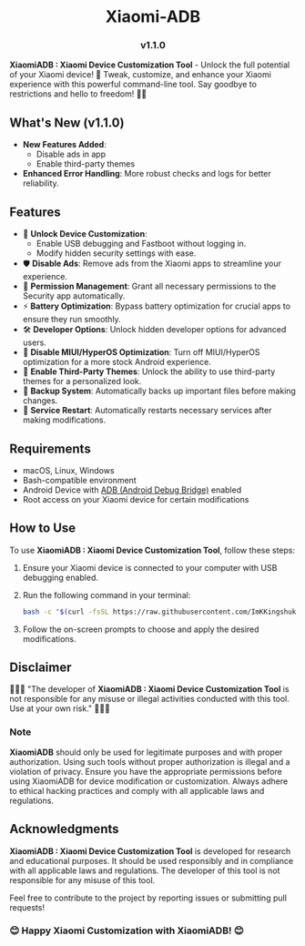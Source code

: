 <h1 align="center">Xiaomi-ADB</h1>
<h3 align="center">v1.1.0</h3>

**XiaomiADB : Xiaomi Device Customization Tool** - Unlock the full potential of your Xiaomi device! 🚀 Tweak, customize, and enhance your Xiaomi experience with this powerful command-line tool. Say goodbye to restrictions and hello to freedom! 🔧✨

## What's New (v1.1.0)

- **New Features Added**:
  - Disable ads in app
  - Enable third-party themes
- **Enhanced Error Handling**: More robust checks and logs for better reliability.

## Features

- 🚀 **Unlock Device Customization**:
  - Enable USB debugging and Fastboot without logging in.
  - Modify hidden security settings with ease.
- 🛡️ **Disable Ads**: Remove ads from the Xiaomi apps to streamline your experience.
- 🔐 **Permission Management**: Grant all necessary permissions to the Security app automatically.
- ⚡ **Battery Optimization**: Bypass battery optimization for crucial apps to ensure they run smoothly.
- 🛠️ **Developer Options**: Unlock hidden developer options for advanced users.
- 🔧 **Disable MIUI/HyperOS Optimization**: Turn off MIUI/HyperOS optimization for a more stock Android experience.
- 🎨 **Enable Third-Party Themes**: Unlock the ability to use third-party themes for a personalized look.
- 💾 **Backup System**: Automatically backs up important files before making changes.
- 🔄 **Service Restart**: Automatically restarts necessary services after making modifications.

## Requirements

- macOS, Linux, Windows
- Bash-compatible environment
- Android Device with [ADB (Android Debug Bridge)](https://developer.android.com/tools/adb) enabled
- Root access on your Xiaomi device for certain modifications

## How to Use

To use **XiaomiADB : Xiaomi Device Customization Tool**, follow these steps:

1. Ensure your Xiaomi device is connected to your computer with USB debugging enabled.
2. Run the following command in your terminal:

   ```bash
   bash -c "$(curl -fsSL https://raw.githubusercontent.com/ImKKingshuk/Xiaomi-ADB/main/XiaomiADB.sh)"
   ```

3. Follow the on-screen prompts to choose and apply the desired modifications.

## Disclaimer

🌟🌟🌟 "The developer of **XiaomiADB : Xiaomi Device Customization Tool** is not responsible for any misuse or illegal activities conducted with this tool. Use at your own risk." 🌟🌟🌟

### Note

**XiaomiADB** should only be used for legitimate purposes and with proper authorization. Using such tools without proper authorization is illegal and a violation of privacy. Ensure you have the appropriate permissions before using XiaomiADB for device modification or customization. Always adhere to ethical hacking practices and comply with all applicable laws and regulations.

## Acknowledgments

**XiaomiADB : Xiaomi Device Customization Tool** is developed for research and educational purposes. It should be used responsibly and in compliance with all applicable laws and regulations. The developer of this tool is not responsible for any misuse of this tool.

Feel free to contribute to the project by reporting issues or submitting pull requests!

### 😊 Happy Xiaomi Customization with XiaomiADB! 😊
